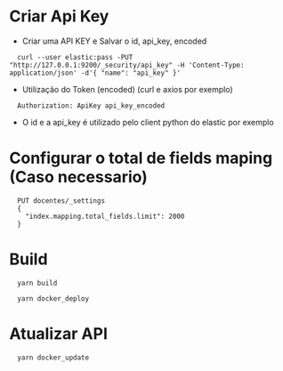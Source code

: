 # Criar Api Key

- Criar uma API KEY e Salvar o id, api_key, encoded

```
  curl --user elastic:pass -PUT "http://127.0.0.1:9200/_security/api_key" -H 'Content-Type: application/json' -d'{ "name": "api_key" }'
```

- Utilização do Token (encoded) (curl e axios por exemplo)

```
  Authorization: ApiKey api_key_encoded
```

- O id e a api_key é utilizado pelo client python do elastic por exemplo

# Configurar o total de fields maping (Caso necessario)

```
  PUT docentes/_settings
  {
    "index.mapping.total_fields.limit": 2000
  }
```

# Build 

```
  yarn build

  yarn docker_deploy
```

# Atualizar API

```
  yarn docker_update
```